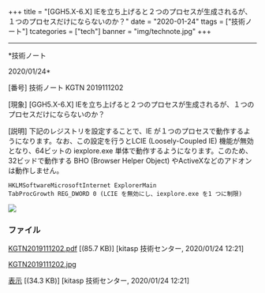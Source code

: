 ﻿+++
title = "[GGH5.X-6.X] IEを立ち上げると２つのプロセスが生成されるが、１つのプロセスだけにならないのか？"
date = "2020-01-24"
ttags = ["技術ノート"]
tcategories = ["tech"]
banner = "img/technote.jpg"
+++

-----------------------------------------------------------------------------------------------------------------------------

*技術ノート

2020/01/24*


[番号]
技術ノート KGTN 2019111202

[現象]
[GGH5.X-6.X]
IEを立ち上げると２つのプロセスが生成されるが、１つのプロセスだけにならないのか？

[説明]
下記のレジストリを設定することで、IE
が１つのプロセスで動作するようになります。なお、この設定を行うとLCIE
(Loosely-Coupled IE) 機能が無効となり、64ビットの iexplore.exe
単体で動作するようになります。このため、32ビッドで動作する BHO (Browser
Helper Object) やActiveXなどのアドオンは動作しません。

    HKLMSoftwareMicrosoftInternet ExplorerMain
    TabProcGrowth REG_DWORD 0 (LCIE を無効にし、iexplore.exe を1 つに制限)

![](http://techreport.kitasp.net/attachments/download/4423/KGTN2019111202.jpg)


### ファイル

 
 


[KGTN2019111202.pdf](http://techreport.kitasp.net/attachments/download/4422/KGTN2019111202.pdf)
 [(85.7 KB)] [kitasp 技術センター, 2020/01/24
12:21]

[KGTN2019111202.jpg](http://techreport.kitasp.net/attachments/download/4423/KGTN2019111202.jpg)

[表示](http://techreport.kitasp.net/attachments/4423/KGTN2019111202.jpg "表示")
 [(34.3 KB)] [kitasp 技術センター, 2020/01/24
12:21]


 


 

